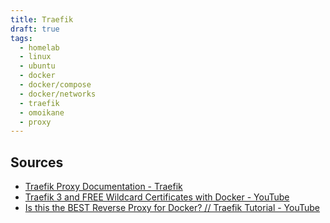 ```yaml
---
title: Traefik
draft: true
tags:
  - homelab
  - linux
  - ubuntu
  - docker
  - docker/compose
  - docker/networks
  - traefik
  - omoikane
  - proxy
---
```


## Sources
- [Traefik Proxy Documentation - Traefik](https://doc.traefik.io/traefik/)
- [Traefik 3 and FREE Wildcard Certificates with Docker - YouTube](https://www.youtube.com/watch?v=n1vOfdz5Nm8)
- [Is this the BEST Reverse Proxy for Docker? // Traefik Tutorial - YouTube](https://www.youtube.com/watch?v=wLrmmh1eI94)